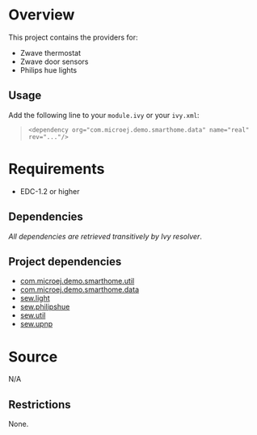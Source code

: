 <!--
	Markdown
	Copyright 2014-2016 IS2T. All rights reserved.
	Use of this source code is subject to license terms.
-->
# Overview
This project contains the providers for:
* Zwave thermostat
* Zwave door sensors
* Philips hue lights

## Usage
Add the following line to your `module.ivy` or your `ivy.xml`:
> `<dependency org="com.microej.demo.smarthome.data" name="real" rev="..."/>`

# Requirements
  - EDC-1.2 or higher

## Dependencies
_All dependencies are retrieved transitively by Ivy resolver_.

## Project dependencies
* [com.microej.demo.smarthome.util](com.microej.demo.smarthome.util)
* [com.microej.demo.smarthome.data](com.microej.demo.smarthome.data)
* [sew.light](sew.light)
* [sew.philipshue](sew.philipshue)
* [sew.util](sew.util)
* [sew.upnp](sew.upnp)

# Source
N/A

## Restrictions
None.